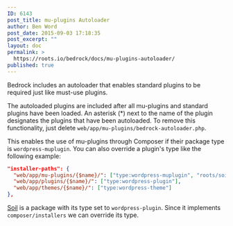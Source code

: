 ```yaml
---
ID: 6143
post_title: mu-plugins Autoloader
author: Ben Word
post_date: 2015-09-03 17:18:35
post_excerpt: ""
layout: doc
permalink: >
  https://roots.io/bedrock/docs/mu-plugins-autoloader/
published: true
---
```

Bedrock includes an autoloader that enables standard plugins to be required just like must-use plugins. 

The autoloaded plugins are included after all mu-plugins and standard plugins have been loaded. An asterisk (*) next to the name of the plugin designates the plugins that have been autoloaded. To remove this functionality, just delete `web/app/mu-plugins/bedrock-autoloader.php`.

This enables the use of mu-plugins through Composer if their package type is `wordpress-muplugin`. You can also override a plugin's type like the following example:

```json
"installer-paths": {
  "web/app/mu-plugins/{$name}/": ["type:wordpress-muplugin", "roots/soil"],
  "web/app/plugins/{$name}/": ["type:wordpress-plugin"],
  "web/app/themes/{$name}/": ["type:wordpress-theme"]
},
```

[Soil](https://github.com/roots/soil) is a package with its type set to `wordpress-plugin`. Since it implements `composer/installers` we can override its type.